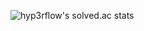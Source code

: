 ![hyp3rflow's solved.ac stats](https://github-readme-solvedac.hyp3rflow.vercel.app/api/?handle=kyle456)
